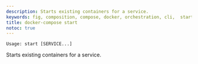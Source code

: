 ```yaml
---
description: Starts existing containers for a service.
keywords: fig, composition, compose, docker, orchestration, cli,  start
title: docker-compose start
notoc: true
---
```


```none
Usage: start [SERVICE...]
```

Starts existing containers for a service.
